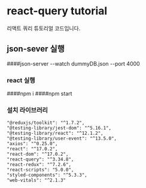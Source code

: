 # react-query tutorial

리액트 쿼리 튜토리얼 코드입니다.

## json-sever 실행

####json-server --watch dummyDB.json --port 4000

### react 실행 
####npm i
####npm start



### 설치 라이브러리
    "@reduxjs/toolkit": "^1.7.2",
    "@testing-library/jest-dom": "^5.16.1",
    "@testing-library/react": "^12.1.2",
    "@testing-library/user-event": "^13.5.0",
    "axios": "^0.25.0",
    "react": "^17.0.2",
    "react-dom": "^17.0.2",
    "react-query": "^3.34.8",
    "react-redux": "^7.2.6",
    "react-scripts": "5.0.0",
    "styled-components": "^5.3.3",
    "web-vitals": "^2.1.3"
